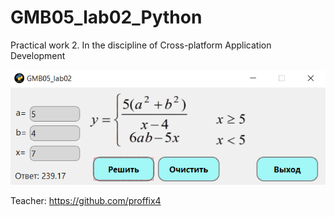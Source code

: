 # GMB05_lab02_Python
Practical work 2. In the discipline of Cross-platform Application Development

![Screenshot](screenshot.png)

Teacher: https://github.com/proffix4
